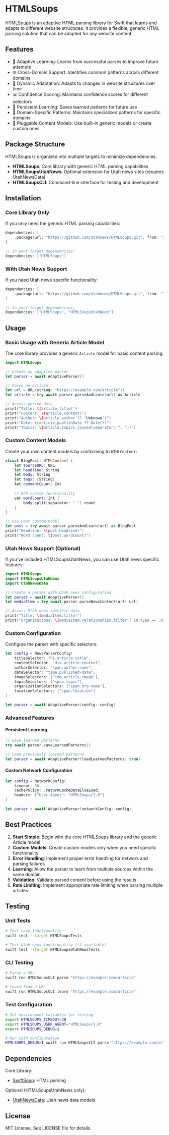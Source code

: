 # HTMLSoups

HTMLSoups is an adaptive HTML parsing library for Swift that learns and adapts to different website structures. It provides a flexible, generic HTML parsing solution that can be adapted for any website content.

## Features

- 🧠 Adaptive Learning: Learns from successful parses to improve future attempts
- 🌐 Cross-Domain Support: Identifies common patterns across different domains
- 🔄 Dynamic Adaptation: Adapts to changes in website structures over time
- 📊 Confidence Scoring: Maintains confidence scores for different selectors
- 💾 Persistent Learning: Saves learned patterns for future use
- 🎯 Domain-Specific Patterns: Maintains specialized patterns for specific domains
- 🔌 Pluggable Content Models: Use built-in generic models or create custom ones

## Package Structure

HTMLSoups is organized into multiple targets to minimize dependencies:

- **HTMLSoups**: Core library with generic HTML parsing capabilities
- **HTMLSoupsUtahNews**: Optional extension for Utah news sites (requires UtahNewsData)
- **HTMLSoupsCLI**: Command-line interface for testing and development

## Installation

### Core Library Only

If you only need the generic HTML parsing capabilities:

```swift
dependencies: [
    .package(url: "https://github.com/utahnews/HTMLSoups.git", from: "1.0.0")
]

// In your target dependencies:
dependencies: ["HTMLSoups"]
```

### With Utah News Support

If you need Utah news specific functionality:

```swift
dependencies: [
    .package(url: "https://github.com/utahnews/HTMLSoups.git", from: "1.0.0")
]

// In your target dependencies:
dependencies: ["HTMLSoups", "HTMLSoupsUtahNews"]
```

## Usage

### Basic Usage with Generic Article Model

The core library provides a generic `Article` model for basic content parsing:

```swift
import HTMLSoups

// Create an adaptive parser
let parser = await AdaptiveParser()

// Parse an article
let url = URL(string: "https://example.com/article")!
let article = try await parser.parseAndLearn(url) as Article

// Access parsed data
print("Title: \(article.title)")
print("Content: \(article.content)")
print("Author: \(article.author ?? "Unknown")")
print("Date: \(article.publishDate ?? Date())")
print("Topics: \(article.topics.joined(separator: ", "))")
```

### Custom Content Models

Create your own content models by conforming to `HTMLContent`:

```swift
struct BlogPost: HTMLContent {
    let sourceURL: URL
    let headline: String
    let body: String
    let tags: [String]
    let commentCount: Int
    
    // Add custom functionality
    var wordCount: Int {
        body.split(separator: " ").count
    }
}

// Use your custom model
let post = try await parser.parseAndLearn(url) as BlogPost
print("Headline: \(post.headline)")
print("Word count: \(post.wordCount)")
```

### Utah News Support (Optional)

If you've included HTMLSoupsUtahNews, you can use Utah news specific features:

```swift
import HTMLSoups
import HTMLSoupsUtahNews
import UtahNewsData

// Create a parser with Utah news configuration
let parser = await AdaptiveParser()
let mediaItem = try await parser.parseNewsContent(url: url)

// Access Utah news specific data
print("Title: \(mediaItem.title)")
print("Organizations: \(mediaItem.relationships.filter { $0.type == .organization })")
```

### Custom Configuration

Configure the parser with specific selectors:

```swift
let config = NewsParserConfig(
    titleSelector: "h1.article-title",
    contentSelector: "div.article-content",
    authorSelector: "span.author-name",
    dateSelector: "time.published-date",
    imageSelectors: ["img.article-image"],
    topicSelectors: ["span.topic"],
    organizationSelectors: ["span.org-name"],
    locationSelectors: ["span.location"]
)

let parser = await AdaptiveParser(config: config)
```

### Advanced Features

#### Persistent Learning

```swift
// Save learned patterns
try await parser.saveLearnedPatterns()

// Load previously learned patterns
let parser = await AdaptiveParser(loadLearnedPatterns: true)
```

#### Custom Network Configuration

```swift
let config = NetworkConfig(
    timeout: 30,
    cachePolicy: .returnCacheDataElseLoad,
    headers: ["User-Agent": "HTMLSoups/1.0"]
)

let parser = await AdaptiveParser(networkConfig: config)
```

## Best Practices

1. **Start Simple**: Begin with the core HTMLSoups library and the generic Article model
2. **Custom Models**: Create custom models only when you need specific functionality
3. **Error Handling**: Implement proper error handling for network and parsing failures
4. **Learning**: Allow the parser to learn from multiple sources within the same domain
5. **Validation**: Validate parsed content before using the results
6. **Rate Limiting**: Implement appropriate rate limiting when parsing multiple articles

## Testing

### Unit Tests

```bash
# Test core functionality
swift test --target HTMLSoupsTests

# Test Utah news functionality (if available)
swift test --target HTMLSoupsUtahNewsTests
```

### CLI Testing

```bash
# Parse a URL
swift run HTMLSoupsCLI parse "https://example.com/article"

# Learn from a URL
swift run HTMLSoupsCLI learn "https://example.com/article"
```

### Test Configuration

```bash
# Set environment variables for testing
export HTMLSOUPS_TIMEOUT=30
export HTMLSOUPS_USER_AGENT="HTMLSoups/1.0"
export HTMLSOUPS_DEBUG=1

# Run with configuration
HTMLSOUPS_DEBUG=1 swift run HTMLSoupsCLI parse "https://example.com/article"
```

## Dependencies

Core Library:
- [SwiftSoup](https://github.com/scinfu/SwiftSoup): HTML parsing

Optional (HTMLSoupsUtahNews only):
- [UtahNewsData](https://github.com/utahnews/UtahNewsData): Utah news data models

## License

MIT License. See LICENSE file for details.
